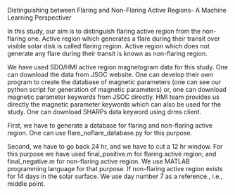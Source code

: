 Distinguishing between Flaring and Non-Flaring Active Regions- A Machine Learning Perspectiver

In this study, our aim is to distinguish flaring active region from the non-flaring one. Active region which generates a flare during their transit over visible solar disk is called flaring region. Active region which does not generate any flare during their transit is known as non-flaring region.

We have used SDO/HMI active region magnetogram data for this study. One can download the data from JSOC website. One can develop their own program to create the database of magnetic parameters (one can see our python script for generation of magnetic parameters) or, one can download magnetic parameter keywords from JSOC directly. HMI team provides us directly the magnetic parameter keywords which can also be used for the study. One can download SHARPs data keyword using drms client.  


First, we have to generate a database for flaring and non-flaring active region. One can use flare_noflare_database.py for this purpose.

Second, we have to go back 24 hr, and we have to cut a 12 hr window. For this purpose we have used final_positive.m for flaring active region; and final_negative.m for non-flaring active region. We use MATLAB programming language for that purpose. If non-flaring active region exists for 14 days in the solar surface. We use day number 7 as a reference., i.e., middle point.
